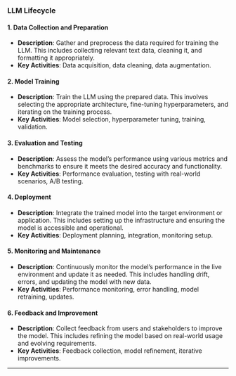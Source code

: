 
### **LLM Lifecycle**

#### **1. Data Collection and Preparation**
   - **Description**: Gather and preprocess the data required for training the LLM. This includes collecting relevant text data, cleaning it, and formatting it appropriately.
   - **Key Activities**: Data acquisition, data cleaning, data augmentation.

#### **2. Model Training**
   - **Description**: Train the LLM using the prepared data. This involves selecting the appropriate architecture, fine-tuning hyperparameters, and iterating on the training process.
   - **Key Activities**: Model selection, hyperparameter tuning, training, validation.

#### **3. Evaluation and Testing**
   - **Description**: Assess the model’s performance using various metrics and benchmarks to ensure it meets the desired accuracy and functionality.
   - **Key Activities**: Performance evaluation, testing with real-world scenarios, A/B testing.

#### **4. Deployment**
   - **Description**: Integrate the trained model into the target environment or application. This includes setting up the infrastructure and ensuring the model is accessible and operational.
   - **Key Activities**: Deployment planning, integration, monitoring setup.

#### **5. Monitoring and Maintenance**
   - **Description**: Continuously monitor the model’s performance in the live environment and update it as needed. This includes handling drift, errors, and updating the model with new data.
   - **Key Activities**: Performance monitoring, error handling, model retraining, updates.

#### **6. Feedback and Improvement**
   - **Description**: Collect feedback from users and stakeholders to improve the model. This includes refining the model based on real-world usage and evolving requirements.
   - **Key Activities**: Feedback collection, model refinement, iterative improvements.

---
